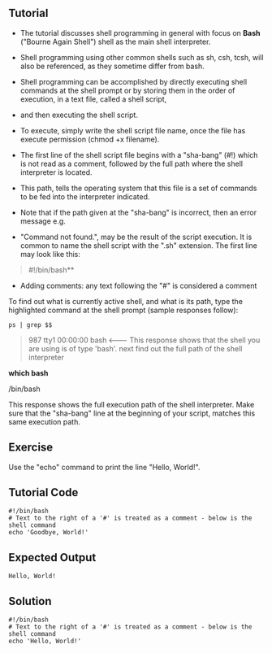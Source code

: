Tutorial
--------
- The tutorial discusses shell programming in general with focus on **Bash** ("Bourne Again Shell") shell as the main shell interpreter.
- Shell programming using other common shells such as sh, csh, tcsh, will also be referenced, as they sometime differ from bash.

- Shell programming can be accomplished by directly executing shell commands at the shell prompt or by storing them in the order of execution, in a text file, called a shell script,
- and then executing the shell script.
- To execute, simply write the shell script file name, once the file has execute permission (chmod +x filename).

- The first line of the shell script file begins with a "sha-bang" (#!) which is not read as a comment, followed by the full path where the shell interpreter is located.
- This path, tells the operating system that this file is a set of commands to be fed into the interpreter indicated.
- Note that if the path given at the "sha-bang" is incorrect, then an error message e.g.
- "Command not found.", may be the result of the script execution. It is common to name the shell script with the ".sh" extension. The first line may look like this:


> #!/bin/bash**

- Adding comments: any text following the "#" is considered a comment

To find out what is currently active shell, and what is its path, type the highlighted command at the shell prompt (sample responses follow):

```
ps | grep $$
```

> 987 tty1      00:00:00 bash  <--- This response shows that the shell you are using is of type 'bash'. next find out the full path of the shell interpreter




**which bash**

/bin/bash

This response shows the full execution path of the shell interpreter. Make sure that the "sha-bang" line at the beginning of your script, matches this same execution path.

Exercise
-------------
Use the "echo" command to print the line "Hello, World!".

Tutorial Code
-------------
    #!/bin/bash
    # Text to the right of a '#' is treated as a comment - below is the shell command
    echo 'Goodbye, World!'

Expected Output
---------------
    Hello, World!

Solution
--------
    #!/bin/bash
    # Text to the right of a '#' is treated as a comment - below is the shell command
    echo 'Hello, World!'

